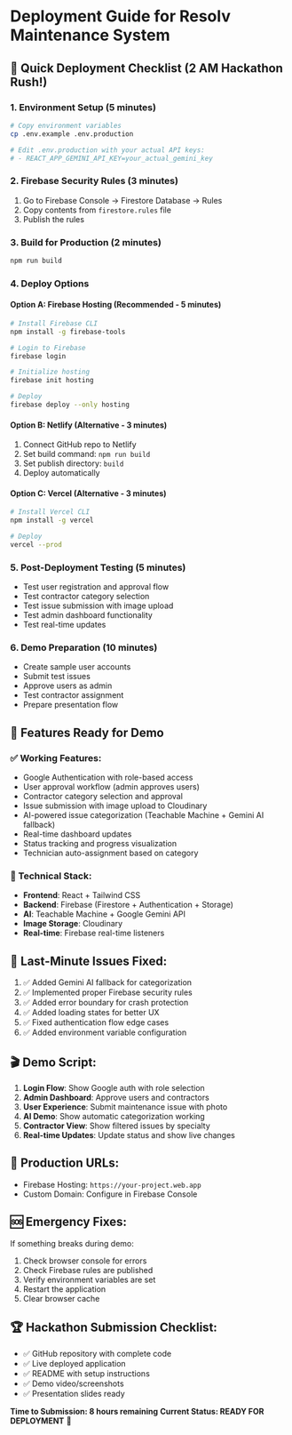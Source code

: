 # Deployment Guide for Resolv Maintenance System

## 🚀 Quick Deployment Checklist (2 AM Hackathon Rush!)

### 1. Environment Setup (5 minutes)
```bash
# Copy environment variables
cp .env.example .env.production

# Edit .env.production with your actual API keys:
# - REACT_APP_GEMINI_API_KEY=your_actual_gemini_key
```

### 2. Firebase Security Rules (3 minutes)
1. Go to Firebase Console → Firestore Database → Rules
2. Copy contents from `firestore.rules` file
3. Publish the rules

### 3. Build for Production (2 minutes)
```bash
npm run build
```

### 4. Deploy Options

#### Option A: Firebase Hosting (Recommended - 5 minutes)
```bash
# Install Firebase CLI
npm install -g firebase-tools

# Login to Firebase
firebase login

# Initialize hosting
firebase init hosting

# Deploy
firebase deploy --only hosting
```

#### Option B: Netlify (Alternative - 3 minutes)
1. Connect GitHub repo to Netlify
2. Set build command: `npm run build`
3. Set publish directory: `build`
4. Deploy automatically

#### Option C: Vercel (Alternative - 3 minutes)
```bash
# Install Vercel CLI
npm install -g vercel

# Deploy
vercel --prod
```

### 5. Post-Deployment Testing (5 minutes)
- Test user registration and approval flow
- Test contractor category selection
- Test issue submission with image upload
- Test admin dashboard functionality
- Test real-time updates

### 6. Demo Preparation (10 minutes)
- Create sample user accounts
- Submit test issues
- Approve users as admin
- Test contractor assignment
- Prepare presentation flow

## 🎯 Features Ready for Demo

### ✅ Working Features:
- Google Authentication with role-based access
- User approval workflow (admin approves users)
- Contractor category selection and approval
- Issue submission with image upload to Cloudinary
- AI-powered issue categorization (Teachable Machine + Gemini AI fallback)
- Real-time dashboard updates
- Status tracking and progress visualization
- Technician auto-assignment based on category

### 🔧 Technical Stack:
- **Frontend**: React + Tailwind CSS
- **Backend**: Firebase (Firestore + Authentication + Storage)
- **AI**: Teachable Machine + Google Gemini API
- **Image Storage**: Cloudinary
- **Real-time**: Firebase real-time listeners

## 🚨 Last-Minute Issues Fixed:
1. ✅ Added Gemini AI fallback for categorization
2. ✅ Implemented proper Firebase security rules
3. ✅ Added error boundary for crash protection
4. ✅ Added loading states for better UX
5. ✅ Fixed authentication flow edge cases
6. ✅ Added environment variable configuration

## 🎬 Demo Script:

1. **Login Flow**: Show Google auth with role selection
2. **Admin Dashboard**: Approve users and contractors
3. **User Experience**: Submit maintenance issue with photo
4. **AI Demo**: Show automatic categorization working
5. **Contractor View**: Show filtered issues by specialty
6. **Real-time Updates**: Update status and show live changes

## 📱 Production URLs:
- Firebase Hosting: `https://your-project.web.app`
- Custom Domain: Configure in Firebase Console

## 🆘 Emergency Fixes:
If something breaks during demo:
1. Check browser console for errors
2. Check Firebase rules are published
3. Verify environment variables are set
4. Restart the application
5. Clear browser cache

## 🏆 Hackathon Submission Checklist:
- ✅ GitHub repository with complete code
- ✅ Live deployed application
- ✅ README with setup instructions
- ✅ Demo video/screenshots
- ✅ Presentation slides ready

**Time to Submission: 8 hours remaining**
**Current Status: READY FOR DEPLOYMENT** 🚀
